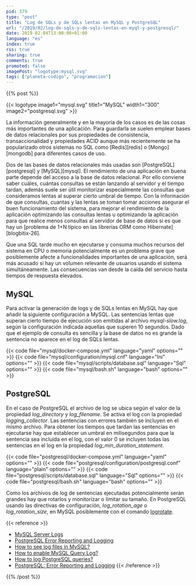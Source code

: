 ```yaml
---
pid: 379
type: "post"
title: "Log de SQLs y de SQLs lentas en MySQL y PostgreSQL"
url: "/2019/02/log-de-sqls-y-de-sqls-lentas-en-myql-y-postgresql/"
date: 2019-02-04T13:00:00+01:00
language: "es"
index: true
rss: true
sharing: true
comments: true
promoted: false
imagePost: "logotype:mysql.svg"
tags: ["planeta-codigo", "programacion"]
---
```


{{% post %}}

{{< logotype image1="mysql.svg" title1="MySQL" width1="300" image2="postgresql.svg" >}}

La información generalmente y en la mayoría de los casos es de las cosas más importantes de una aplicación. Para guardarla se suelen emplear bases de datos relacionales por sus propiedades de consistencia, transaccionalidad y propiedades ACID aunque más recientemente se ha popularizado otros sistemas no SQL como [Redis][redis] o [Mongo][mongodb] para diferentes casos de uso.

Dos de las bases de datos relacionales más usadas son [PostgreSQL][postgresql] y [MySQL][mysql]. El rendimiento de una aplicación en buena parte depende del acceso a la base de datos relacional. Por ello conviene saber cuáles, cuántas consultas se están lanzando al servidor y el tiempo tardan, además suele ser útil monitorizar especialmente las consultas que consideramos lentas al superar cierto umbral de tiempo. Con la información de que consultas, cuantas y las lentas se toman tomar acciones  asegurar el buen funcionamiento del sistema, para mejorar el rendimiento de la aplicación optimizando las consultas lentas u optimizando la aplicación para que realice menos consultas al servidor de base de datos si es que hay un [problema de 1+N típico en las librerías ORM como Hibernate][blogbitix-26].

Que una SQL tarde mucho en ejecutarse y consuma muchos recursos del sistema en CPU o memoria potencialmente es un problema grave que posiblemente afecte a funcionalidades importantes de una aplicación, será más acusado si hay un volumen relevante de usuarios usando el sistema simultáneamente. Las consecuencias van desde la caída del servicio hasta tiempos de respuesta elevados. 

## MySQL

Para activar la generación de logs y de SQLs lentas en MySQL hay que añadir la siguiente configuración a MySQL. Las sentencias lentas que superan cierto tiempo de ejecución son emitidas al archivo _mysql-slow.log_, según la configuración indicada aquellas que superen 10 segundos. Dado que el ejemplo de consulta es sencilla y la base de datos no es grande la sentencia no aparece en el log de SQLs lentas.

{{< code file="mysql/docker-compose.yml" language="yaml" options="" >}}
{{< code file="mysql/configuration/mysql.cnf" language="Ini" options="" >}}
{{< code file="mysql/scripts/database.sql" language="Sql" options="" >}}
{{< code file="mysql/bash.sh" language="bash" options="" >}}

## PostgreSQL

En el caso de PostgreSQL el archivo de log se ubica según el valor de la propiedad _log\_directory_ y _log\_filename_. Se activa el log con la propiedad _logging\_collector_. Las sentencias con errores también se incluyen en el mismo archivo. Para obtener los tiempos que tardan las sentencias en ejecutarse hay que establecer un umbral en milisegundos para que la sentencia sea incluida en el log, con el valor 0 se incluyen todas las sentencias en el log en la propiedad _log\_min\_duration\_statement_.

{{< code file="postgresql/docker-compose.yml" language="yaml" options="" >}}
{{< code file="postgresql/configuration/postgresql.conf" language="plain" options="" >}}
{{< code file="postgresql/scripts/database.sql" language="Sql" options="" >}}
{{< code file="postgresql/bash.sh" language="bash" options="" >}}

Como los archivos de log de sentencias ejecutadas potencialmente serán grandes hay que rotarlos y monitorizar o limitar su tamaño. En PostgreSQL usando las directivas de configuración, _log\_rotation\_age_ o _log\_rotation\_size_, en MySQL posiblemente con el comando [logrotate](https://linux.die.net/man/8/logrotate).

{{< reference >}}
* [MySQL Server Logs](https://dev.mysql.com/doc/refman/8.0/en/server-logs.html)
* [PostgreSQL Error Reporting and Logging](https://www.postgresql.org/docs/current/runtime-config-logging.html)
* [How to see log files in MySQL?](https://stackoverflow.com/questions/5441972/how-to-see-log-files-in-mysql)
* [How to enable MySQL Query Log?](https://stackoverflow.com/questions/6479107/how-to-enable-mysql-query-log)
* [How to log PostgreSQL queries?](https://stackoverflow.com/questions/722221/how-to-log-postgresql-queries)
* [PostgreSQL: Error Reporting and Logging](http://www.postgresql.org/docs/current/static/runtime-config-logging.html)
{{< /reference >}}

{{% /post %}}
